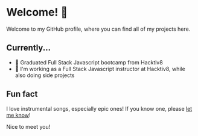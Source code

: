 # Welcome! 👋

Welcome to my GitHub profile, where you can find all of my projects here.

## Currently...

- 🌱 Graduated Full Stack Javascript bootcamp from Hacktiv8
- 🔭 I'm working as a Full Stack Javascript instructor at Hacktiv8, while also doing side projects

## Fun fact

I love instrumental songs, especially epic ones! If you know one, please [let me know](https://eas.web.id/contact)!

Nice to meet you!
